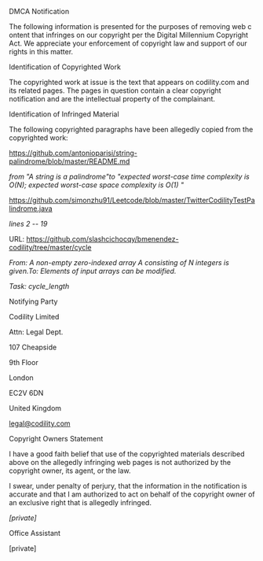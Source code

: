 DMCA Notification

The following information is presented for the purposes of removing web c
ontent that infringes on our copyright per the Digital Millennium Copyright
Act. We appreciate your enforcement of copyright law and support of our
rights in this matter.

Identification of Copyrighted Work

The copyrighted work at issue is the text that appears on codility.com and
its related pages. The pages in question contain a clear copyright
notification and are the intellectual property of the complainant.

Identification of Infringed Material

The following copyrighted paragraphs have been allegedly copied from the
copyrighted work:

https://github.com/antonioparisi/string-palindrome/blob/master/README.md

*from "A string is a palindrome"to "expected worst-case time complexity is
O(N); expected worst-case space complexity is O(1) "*

https://github.com/simonzhu91/Leetcode/blob/master/TwitterCodilityTestPalindrome.java

*lines 2 -- 19*

URL: https://github.com/slashcichocqy/bmenendez-codility/tree/master/cycle

*From: A non-empty zero-indexed array A consisting of N integers is
given.To: Elements of input arrays can be modified.*

*Task: cycle_length*

Notifying Party

Codility Limited

Attn: Legal Dept.

107 Cheapside

9th Floor

London

EC2V 6DN

United Kingdom

legal@codility.com

Copyright Owners Statement

I have a good faith belief that use of the copyrighted materials described
above on the allegedly infringing web pages is not authorized by the
copyright owner, its agent, or the law.

I swear, under penalty of perjury, that the information in the notification
is accurate and that I am authorized to act on behalf of the copyright
owner of an exclusive right that is allegedly infringed.

*[private]*

Office Assistant

[private]
